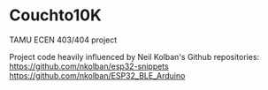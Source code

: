 # Couchto10K
TAMU ECEN 403/404 project

Project code heavily influenced by Neil Kolban's Github repositories:
https://github.com/nkolban/esp32-snippets
https://github.com/nkolban/ESP32_BLE_Arduino
